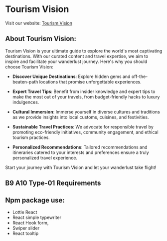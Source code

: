 
# Tourism Vision

Visit our website: [Tourism Vision](https://tourism-vision.web.app)

## About Tourism Vision:
Tourism Vision is your ultimate guide to explore the world's most captivating destinations. With our curated content and travel expertise, we aim to inspire and facilitate your wanderlust journey. Here's why you should choose Tourism Vision:







- **Discover Unique Destinations**: Explore hidden gems and off-the-beaten-path locations that promise unforgettable experiences.
  
- **Expert Travel Tips**: Benefit from insider knowledge and expert tips to make the most out of your travels, from budget-friendly hacks to luxury indulgences.
  
- **Cultural Immersion**: Immerse yourself in diverse cultures and traditions as we provide insights into local customs, cuisines, and festivities.
  
- **Sustainable Travel Practices**: We advocate for responsible travel by promoting eco-friendly initiatives, community engagement, and ethical tourism practices.
  
- **Personalized Recommendations**: Tailored recommendations and itineraries catered to your interests and preferences ensure a truly personalized travel experience.

Start your journey with Tourism Vision and let your wanderlust take flight!



## B9 A10 Type-01 Requirements

##  Npm package use:

- Lottle React
- React simple typewriter
- React Hook form,
- Swiper slider
- React tooltip









